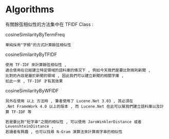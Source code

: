 Algorithms
==========


有關餘弦相似性的方法集中在 TFIDF Class :

cosineSimilarityByTermFreq 

```
單純採用"字頻"的方式計算餘弦相似性
```

cosineSimilarityByTFIDF 

```
使用 TF-IDF 來計算餘弦相似性 , 
適合使用在已經建立特定領域的語料庫的情況下 , 例如今天我們是要比對兩則新聞 , 
比對的內容是屬於新聞的領域 , 因此我們可以建立新聞的相關字庫 , 
如此一來 , TF-IDF 才有其效果 
```

cosineSimilarityByWFIDF 


```
另外在使用 以上 方法時 , 筆者使用了 Lucene.Net 3.03 , 其必須在
.Net FrameWork 4.0 以上的版本 , 而 Lucene.Net 在此可以幫我們建立語料庫以及計算 TF-IDF 等
```

```
若是要比對"短字串"之間的相似性 , 可以使用 JaroWinklerDistance 或者 LevenshteinDistance , 
若讀者有興趣 , 也可以找尋 N-Gram 演算法來計算兩字串的相似性
```
